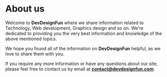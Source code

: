 ---
---

# About us

Welcome to **DevDesignFun** where we share information related to Technology, Web development, Graphics design and so on. We're dedicated to providing you the very best information and knowledge of the above mentioned topics.

We hope you found all of the information on **DevDesignFun** helpful, as we love to share them with you.

If you require any more information or have any questions about our site, please feel free to contact us by email at **contact@devdesignfun.com**.
